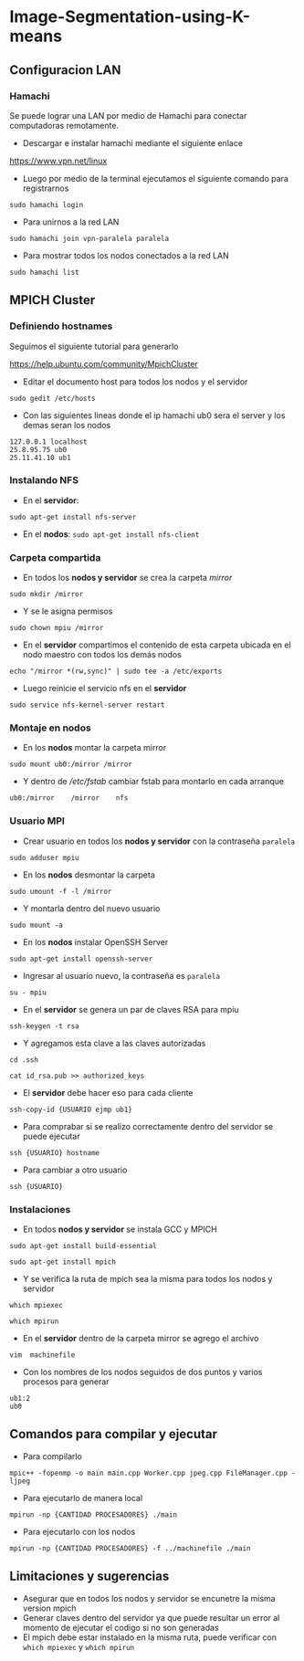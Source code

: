 # Image-Segmentation-using-K-means

## Configuracion LAN

### Hamachi
Se puede lograr una LAN por medio de Hamachi para conectar computadoras remotamente.

* Descargar e instalar hamachi mediante el siguiente enlace

https://www.vpn.net/linux


* Luego por medio de la terminal ejecutamos el siguiente comando para registrarnos

``sudo hamachi login``

* Para unirnos a la red LAN

``sudo hamachi join vpn-paralela paralela``

* Para mostrar todos los nodos conectados a la red LAN

``sudo hamachi list``

## MPICH Cluster

### Definiendo hostnames

Seguimos el siguiente tutorial para generarlo

https://help.ubuntu.com/community/MpichCluster

* Editar el documento host para todos los nodos y el servidor

``sudo gedit /etc/hosts ``

* Con las siguientes lineas donde el ip hamachi ub0 sera el server y los demas seran los nodos

```
127.0.0.1 localhost
25.8.95.75 ub0
25.11.41.10 ub1
```

### Instalando NFS

* En el **servidor**:

``sudo apt-get install nfs-server ``

* En el **nodos**:
``sudo apt-get install nfs-client ``


### Carpeta compartida

* En todos los **nodos y servidor** se crea la carpeta *mirror*

``sudo mkdir /mirror``

* Y se le asigna permisos

``sudo chown mpiu /mirror ``

* En el **servidor** compartimos el contenido de esta carpeta ubicada en el nodo maestro con todos los demás nodos

``echo "/mirror *(rw,sync)" | sudo tee -a /etc/exports``

* Luego reinicie el servicio nfs en el **servidor**

``sudo service nfs-kernel-server restart ``

### Montaje en nodos

* En los **nodos** montar la carpeta mirror

``sudo mount ub0:/mirror /mirror ``

* Y dentro de */etc/fstab* cambiar fstab para montarlo en cada arranque 

``ub0:/mirror    /mirror    nfs ``

### Usuario MPI

* Crear usuario en todos los **nodos y servidor** con la contraseña ``paralela``

``sudo adduser mpiu ``

* En los **nodos** desmontar la carpeta

``sudo umount -f -l /mirror ``

* Y montarla dentro del nuevo usuario

``sudo mount -a ``

* En los **nodos** instalar OpenSSH Server

``sudo apt-get install openssh-server ``

* Ingresar al usuario nuevo, la contraseña es ``paralela``

``su - mpiu `` 

* En el **servidor** se genera un par de claves RSA para mpiu

``ssh-keygen -t rsa `` 

* Y agregamos esta clave a las claves autorizadas

``cd .ssh ``

``cat id_rsa.pub >> authorized_keys ``

* El **servidor** debe hacer eso para cada cliente

``ssh-copy-id {USUARIO ejmp ub1}``

* Para comprabar si se realizo correctamente dentro del servidor se puede ejecutar

``ssh {USUARIO} hostname``

* Para cambiar a otro usuario

``ssh {USUARIO}``

### Instalaciones

* En todos **nodos y servidor** se instala GCC y MPICH

``sudo apt-get install build-essential ``

``sudo apt-get install mpich``

* Y se verifica la ruta de mpich sea la misma para todos los nodos y servidor

``which mpiexec ``

``which mpirun ``

* En el **servidor** dentro de la carpeta mirror se agrego el archivo

``vim  machinefile``

* Con los nombres de los nodos seguidos de dos puntos y varios procesos para generar

```
ub1:2
ub0    
```

## Comandos para compilar y ejecutar

* Para compilarlo

``mpic++ -fopenmp -o main main.cpp Worker.cpp jpeg.cpp FileManager.cpp -ljpeg``

* Para ejecutarlo de manera local

``mpirun -np {CANTIDAD PROCESADORES} ./main ``

* Para ejecutarlo con los nodos

``mpirun -np {CANTIDAD PROCESADORES} -f ../machinefile ./main ``


## Limitaciones y sugerencias

* Asegurar que en todos los nodos y servidor se encunetre la misma version mpich
* Generar claves dentro del servidor ya que puede resultar un error al momento de ejecutar el codigo si no son generadas 
* El mpich debe estar instalado en la misma ruta, puede verificar con ``which mpiexec`` y ``which mpirun``
